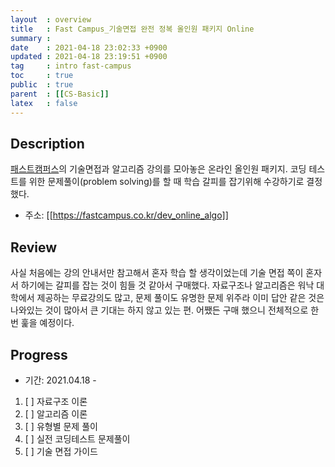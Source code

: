 ```yaml
---
layout  : overview
title   : Fast Campus_기술면접 완전 정복 올인원 패키지 Online
summary : 
date    : 2021-04-18 23:02:33 +0900
updated : 2021-04-18 23:19:51 +0900
tag     : intro fast-campus
toc     : true
public  : true
parent  : [[CS-Basic]]
latex   : false
---
```


## Description

[패스트캠퍼스](https://fastcampus.co.kr)의 기술면접과 알고리즘 강의를 모아놓은 온라인 올인원 패키지. 코딩 테스트를 위한 문제풀이(problem solving)를 할 때 학습 갈피를 잡기위해 수강하기로 결정했다.

+ 주소: [[https://fastcampus.co.kr/dev_online_algo]]

## Review

사실 처음에는 강의 안내서만 참고해서 혼자 학습 할 생각이었는데 기술 면접 쪽이 혼자서 하기에는 갈피를 잡는 것이 힘들 것 같아서 구매했다. 자료구조나 알고리즘은 워낙 대학에서 제공하는 무료강의도 많고, 문제 풀이도 유명한 문제 위주라 이미 답안 같은 것은 나와있는 것이 많아서 큰 기대는 하지 않고 있는 편. 어쨌든 구매 했으니 전체적으로 한 번 훑을 예정이다.

## Progress

+ 기간: 2021.04.18 -

1. [ ] 자료구조 이론
1. [ ] 알고리즘 이론
1. [ ] 유형별 문제 풀이
1. [ ] 실전 코딩테스트 문제풀이
1. [ ] 기술 면접 가이드
